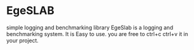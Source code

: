 # EgeSLAB
simple logging and benchmarking library 
EgeSlab is a logging and benchmarking system.
It is Easy to use.
you are free to ctrl+c ctrl+v it in your project.
